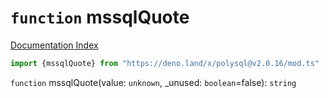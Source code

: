 # `function` mssqlQuote

[Documentation Index](../README.md)

```ts
import {mssqlQuote} from "https://deno.land/x/polysql@v2.0.16/mod.ts"
```

`function` mssqlQuote(value: `unknown`, \_unused: `boolean`=false): `string`


